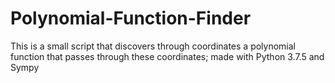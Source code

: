 # Polynomial-Function-Finder
This is a small script that discovers through coordinates a polynomial function that passes through these coordinates; made with Python 3.7.5 and Sympy
